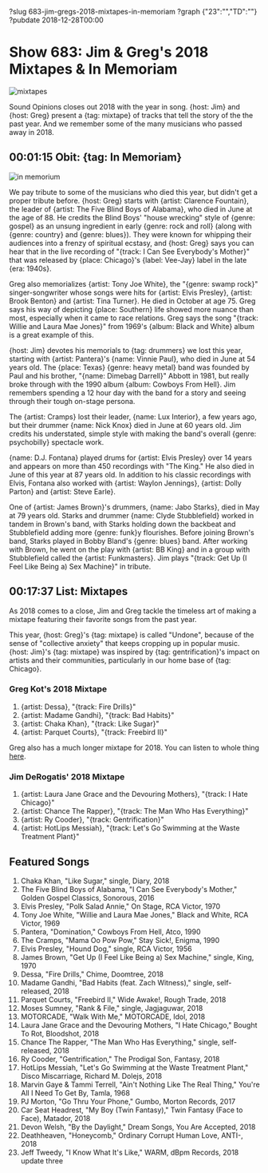 ?slug 683-jim-gregs-2018-mixtapes-in-memoriam
?graph {"23":"","TD":""}
?pubdate 2018-12-28T00:00
# Show 683: Jim & Greg's 2018 Mixtapes & In Memoriam

![mixtapes](//static.soundopinions.org/images/2018/mixtapes.jpg)

Sound Opinions closes out 2018 with the year in song. {host: Jim} and {host: Greg} present a {tag: mixtape} of tracks that tell the story of the the past year. And we remember some of the many musicians who passed away in 2018.


## 00:01:15 Obit: {tag: In Memoriam}
![in memorium](//static.soundopinions.org/images/2018/2018InMemorium.png)

We pay tribute to some of the musicians who died this year, but didn't get a proper tribute before. {host: Greg} starts with {artist: Clarence Fountain}, the leader of {artist: The Five Blind Boys of Alabama}, who died in June at the age of 88. He credits the Blind Boys' "house wrecking" style of {genre: gospel} as an unsung ingredient in early {genre: rock and roll} (along with {genre: country} and {genre: blues}). They were known for whipping their audiences into a frenzy of spiritual ecstasy, and {host: Greg} says you can hear that in the live recording of "{track: I Can See Everybody's Mother}" that was released by {place: Chicago}'s {label: Vee-Jay} label in the late {era: 1940s}.

Greg also memorializes {artist: Tony Joe White}, the "{genre: swamp rock}" singer-songwriter whose songs were hits for {artist: Elvis Presley}, {artist: Brook Benton} and {artist: Tina Turner}. He died in October at age 75. Greg says his way of depicting {place: Southern} life showed more nuance than most, especially when it came to race relations. Greg says the song "{track: Willie and Laura Mae Jones}" from 1969's {album: Black and White} album is a great example of this. 

{host: Jim} devotes his memorials to {tag: drummers} we lost this year, starting with {artist: Pantera}'s {name: Vinnie Paul}, who died in June at 54 years old. The {place: Texas} {genre: heavy metal} band was founded by Paul and his brother, "{name: Dimebag Darrell}" Abbott in 1981, but really broke through with the 1990 album {album: Cowboys From Hell}. Jim remembers spending a 12 hour day with the band for a story and seeing through their tough on-stage persona. 

The {artist: Cramps} lost their leader, {name: Lux Interior}, a few years ago, but their drummer {name: Nick Knox} died in June at 60 years old. Jim credits his understated, simple style with making the band's overall {genre: psychobilly} spectacle work. 

{name: D.J. Fontana} played drums for {artist: Elvis Presley} over 14 years and appears on more than 450 recordings with "The King." He also died in June of this year at 87 years old. In addition to his classic recordings with Elvis, Fontana also worked with {artist: Waylon Jennings}, {artist: Dolly Parton} and {artist: Steve Earle}. 

One of {artist: James Brown}'s drummers, {name: Jabo Starks}, died in May at 79 years old. Starks and drummer {name: Clyde Stubblefield} worked in tandem in Brown's band, with Starks holding down the backbeat and Stubblefield adding more {genre: funk}y flourishes. Before joining Brown's band, Starks played in Bobby Bland's {genre: blues} band. After working with Brown, he went on the play with {artist: BB King} and in a group with Stubblefield called the {artist: Funkmasters}. Jim plays "{track: Get Up (I Feel Like Being a) Sex Machine}" in tribute. 


## 00:17:37 List: Mixtapes

As 2018 comes to a close,  Jim and Greg tackle the timeless art of making a mixtape featuring their favorite songs from the past year. 

This year, {host:  Greg}'s {tag: mixtape} is called "Undone", because of the sense of "collective anxiety" that keeps cropping up in popular music. {host: Jim}'s {tag: mixtape} was inspired by {tag: gentrification}'s impact on artists and their communities, particularly in our home base of {tag: Chicago}.

### Greg Kot's 2018 Mixtape
1. {artist: Dessa}, "{track: Fire Drills}"
1. {artist: Madame Gandhi}, "{track: Bad Habits}"
1. {artist: Chaka Khan}, "{track: Like Sugar}"
1. {artist: Parquet Courts}, "{track: Freebird II}"

Greg also has a much longer mixtape for 2018. You can listen to whole thing [here](https://open.spotify.com/playlist/6eigkjgDoP7C3yMuI8kqm7).

### Jim DeRogatis' 2018 Mixtape
1. {artist: Laura Jane Grace and the Devouring Mothers}, "{track: I Hate Chicago}"
1. {artist: Chance The Rapper}, "{track: The Man Who Has Everything}"
1. {artist: Ry Cooder}, "{track: Gentrification}"
1. {artist: HotLips Messiah}, "{track: Let's Go Swimming at the Waste Treatment Plant}"

## Featured Songs

1. Chaka Khan, "Like Sugar," single, Diary, 2018
1. The Five Blind Boys of Alabama, "I Can See Everybody's Mother," Golden Gospel Classics, Sonorous, 2016
1. Elvis Presley, "Polk Salad Annie," On Stage, RCA Victor, 1970
1. Tony Joe White, "Willie and Laura Mae Jones," Black and White, RCA Victor, 1969
1. Pantera, "Domination," Cowboys From Hell, Atco, 1990
1. The Cramps, "Mama Oo Pow Pow," Stay Sick!, Enigma, 1990
1. Elvis Presley, "Hound Dog," single, RCA Victor, 1956
1. James Brown, "Get Up (I Feel Like Being a) Sex Machine," single, King, 1970
1. Dessa, "Fire Drills," Chime, Doomtree, 2018
1. Madame Gandhi, "Bad Habits (feat. Zach Witness)," single, self-released, 2018
1. Parquet Courts, "Freebird II," Wide Awake!, Rough Trade, 2018
1. Moses Sumney, "Rank & File," single, Jagjaguwar, 2018
1. MOTORCADE, "Walk With Me," MOTORCADE, Idol, 2018
1. Laura Jane Grace and the Devouring Mothers, "I Hate Chicago," Bought To Rot, Bloodshot, 2018
1. Chance The Rapper, "The Man Who Has Everything," single, self-released, 2018
1. Ry Cooder, "Gentrification," The Prodigal Son, Fantasy, 2018
1. HotLips Messiah, "Let's Go Swimming at the Waste Treatment Plant," Disco Miscarriage, Richard M. Dolejs, 2018
1. Marvin Gaye & Tammi Terrell, "Ain't Nothing Like The Real Thing," You're All I Need To Get By, Tamla, 1968
1. PJ Morton, "Go Thru Your Phone," Gumbo, Morton Records, 2017
1. Car Seat Headrest, "My Boy (Twin Fantasy)," Twin Fantasy (Face to Face), Matador, 2018
1. Devon Welsh, "By the Daylight," Dream Songs, You Are Accepted, 2018
1. Deathheaven, "Honeycomb," Ordinary Corrupt Human Love, ANTI-, 2018
1. Jeff Tweedy, "I Know What It's Like," WARM, dBpm Records, 2018
update three
